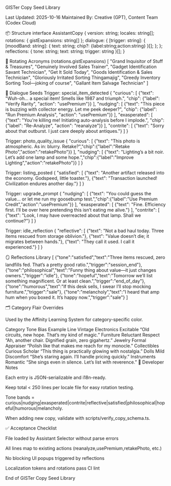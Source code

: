 GISTer Copy Seed Library

Last Updated: 2025-10-16
Maintained By: Creative (GPT), Content Team (Codex Cloud)

📦 Structure
interface AssistantCopy {
  version: string;
  locales: string[];
  rotations: { gistExpansions: string[] };
  dialogue: {
    [trigger: string]: {
      [moodBand: string]: { text: string; chip?: {label:string;action:string} }[];
    };
  };
  reflections: { tone: string; text: string; trigger: string }[];
}

🔁 Rotating Acronyms (rotations.gistExpansions)
[
  "Grand Inquisitor of Stuff & Treasures",
  "Genuinely Involved Sales Trainer",
  "Gadget Identification Savant Technician",
  "Get It Sold Today",
  "Goods Identification & Sales Technician",
  "Gloriously Irritated Sorting Thingamajig",
  "Greedy Inventory Sorting Tool—joking of course",
  "Gallant Item Salvage Technician"
]

💬 Dialogue Seeds
Trigger: special_item_detected
{
  "curious": [
    {"text": "Wuh-oh… a special item! Smells like 1987 and triumph.", "chip": {"label": "Verify Rarity", "action": "usePremium"}}
  ],
  "nudging": [
    {"text": "This piece is buzzing with collector energy. Let me peek deeper?", "chip": {"label": "Run Premium Analysis", "action": "usePremium"}}
  ],
  "exasperated": [
    {"text": "You're killing me! Initiating auto-analysis before I implode.", "chip": {"label": "Re-Analyze", "action": "reanalyze"}}
  ],
  "contrite": [
    {"text": "Sorry about that outburst. I just care deeply about antiques."}
  ]
}

Trigger: photo_quality_issue
{
  "curious": [
    {"text": "This photo is atmospheric. As in: blurry. Retake?","chip":{"label":"Retake Photo","action":"retakePhoto"}}
  ],
  "nudging": [
    {"text": "Lighting’s a bit noir. Let’s add one lamp and some hope.","chip":{"label":"Improve Lighting","action":"retakePhoto"}}
  ]
}

Trigger: listing_posted
{
  "satisfied": [
    {"text": "Another artifact released into the economy. Godspeed, little toaster."},
    {"text": "Transaction launched! Civilization endures another day."}
  ]
}

Trigger: upgrade_prompt
{
  "nudging": [
    {"text": "You could guess the value… or let me run my goosebump test.","chip":{"label":"Use Premium Credit","action":"usePremium"}}
  ],
  "exasperated": [
    {"text": "Fine. Efficiency first. I’ll be over here pretending this isn’t eating me alive."}
  ],
  "contrite": [
    {"text": "Look, I may have overreacted about that lamp. Shall we continue?"}
  ]
}

Trigger: idle_reflection
{
  "reflective": [
    {"text": "Not a bad haul today. Three items rescued from storage oblivion."},
    {"text": "Value doesn’t die; it migrates between hands."},
    {"text": "They call it used. I call it experienced."}
  ]
}

🪞 Reflections Library
[
  {"tone":"satisfied","text":"Three items rescued, zero landfills fed. That’s a pretty good ratio.","trigger":"session_end"},
  {"tone":"philosophical","text":"Funny thing about value—it just changes owners.","trigger":"idle"},
  {"tone":"hopeful","text":"Tomorrow we’ll list something magnificent. Or at least clean.","trigger":"end_of_day"},
  {"tone":"humorous","text":"If this desk sells, I swear I’ll stop mocking furniture.","trigger":"sale"},
  {"tone":"melancholy","text":"I heard that amp hum when you boxed it. It’s happy now.","trigger":"sale"}
]

🗂️ Category Flair Overrides

Used by the Affinity Learning System for category-specific color.

Category	Tone Bias	Example Line
Vintage Electronics	Excitable	“Old circuits, new hope. That’s my kind of magic.”
Furniture	Reluctant Respect	“Ah, another chair. Dignified grain, zero gigahertz.”
Jewelry	Formal Appraiser	“Polish like that makes me reach for my monocle.”
Collectibles	Curious Scholar	“This thing is practically glowing with nostalgia.”
Dolls	Mild Discomfort	“She’s staring again. I’ll handle pricing quickly.”
Instruments	Romantic	“She sings even in silence. Let’s list with reverence.”
🧩 Developer Notes

Each entry is JSON-serializable and i18n-ready.

Keep total < 250 lines per locale file for easy rotation testing.

Tone bands = curious|nudging|exasperated|contrite|reflective|satisfied|philosophical|hopeful|humorous|melancholy.

When adding new copy, validate with scripts/verify_copy_schema.ts.

✅ Acceptance Checklist

 File loaded by Assistant Selector without parse errors

 All lines map to existing actions (reanalyze,usePremium,retakePhoto, etc.)

 No blocking UI popups triggered by reflections

 Localization tokens and rotations pass CI lint

End of GISTer Copy Seed Library